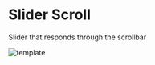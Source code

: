 # Slider Scroll

Slider that responds through the scrollbar

![template](https://repository-images.githubusercontent.com/386493681/040766d0-99d8-4da2-a987-97b279cb3bc7)
<!-- 
### [Go to demo ](https://sliderscroll.netlify.app) &#x279c; -->
